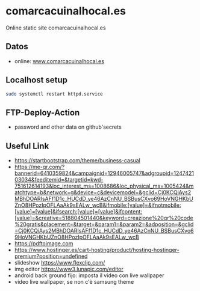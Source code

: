 # comarcacuinalhocal.es
Online static site comarcacuinalhocal.es

## Datos
+ online: www.comarcacuinalhocal.es

## Localhost setup
```bash
sudo systemctl restart httpd.service
```

## FTP-Deploy-Action
+ password and other data on github'secrets

## Useful Link
+ https://startbootstrap.com/theme/business-casual
+ https://me-qr.com/?bannerid=6410359824&campaignid=12946005747&adgroupid=124742103034&feeditemid=&targetid=kwd-751612614193&loc_interest_ms=1008686&loc_physical_ms=1005424&matchtype=b&network=g&device=c&devicemodel=&gclid=Cj0KCQiAys2MBhDOARIsAFf1D1c_HUCdD_ye46AzCnNU_BSBusCXvo69HoVNGHKbUZnO8HPozIpOFLAaAk9sEALw_wcB&ifmobile:[value]=&ifnotmobile:[value]=[value]&ifsearch:[value]=[value]&ifcontent:[value]=&creative=518804501440&keyword=creazione%20qr%20code%20gratis&placement=&target=&param1=&param2=&adposition=&gclid=Cj0KCQiAys2MBhDOARIsAFf1D1c_HUCdD_ye46AzCnNU_BSBusCXvo69HoVNGHKbUZnO8HPozIpOFLAaAk9sEALw_wcB
+ https://pdftoimage.com
+ https://www.hostinger.es/cart-hosting/product/hosting-hostinger-premium?position=undefined
+ slideshow https://www.flexclip.com/
+ img editor https://www3.lunapic.com/editor
+ android back ground fijo: imposta il video con live wallpaper
+ video live wallpaper, se non c'è samsung theme

